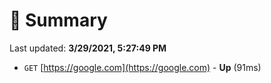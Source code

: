 # 📖 Summary
Last updated: **3/29/2021, 5:27:49 PM**

- `GET` [https://google.com](https://google.com) - **Up** (91ms)
